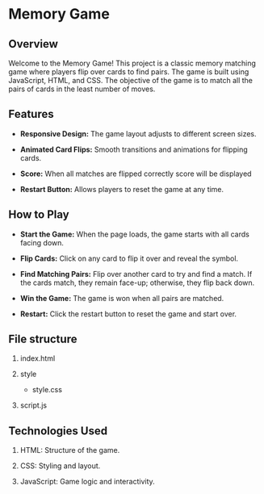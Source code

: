 
# Memory Game
## Overview
Welcome to the Memory Game! This project is a classic memory matching game where players flip over cards to find pairs. 
The game is built using JavaScript, HTML, and CSS. The objective of the game is to match all the pairs of cards in the least number of moves.

## Features
- **Responsive Design:** The game layout adjusts to different screen sizes.
  
- **Animated Card Flips:** Smooth transitions and animations for flipping cards.
  
- **Score:** When all matches are flipped correctly score will be displayed
  
- **Restart Button:** Allows players to reset the game at any time.

## How to Play
- **Start the Game:** When the page loads, the game starts with all cards facing down.
  
- **Flip Cards:** Click on any card to flip it over and reveal the symbol.
  
- **Find Matching Pairs:** Flip over another card to try and find a match. If the cards match, they remain face-up; otherwise, they flip back down.
  
- **Win the Game:** The game is won when all pairs are matched.
  
- **Restart:** Click the restart button to reset the game and start over.


## File structure

1. index.html
   
2. style
   
   - style.css
     
3. script.js


## Technologies Used

1. HTML: Structure of the game.
  
2. CSS: Styling and layout.
   
3. JavaScript: Game logic and interactivity.

